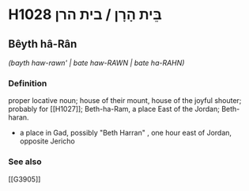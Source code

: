 # H1028 בֵּית הָרָן / בית הרן

## Bêyth hâ-Rân

_(bayth haw-rawn' | bate haw-RAWN | bate ha-RAHN)_

### Definition

proper locative noun; house of their mount, house of the joyful shouter; probably for [[H1027]]; Beth-ha-Ram, a place East of the Jordan; Beth-haran.

- a place in Gad, possibly "Beth Harran" , one hour east of Jordan, opposite Jericho
### See also

[[G3905]]

